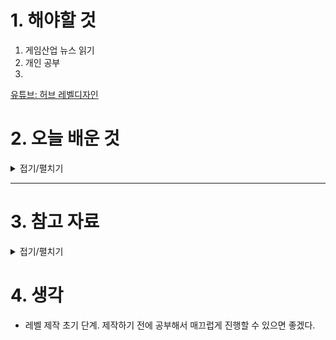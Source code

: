 
# 1. 해야할 것

1. 게임산업 뉴스 읽기 
2. 개인 공부  
3. 

[유튜브: 허브 레벨디자인](https://www.youtube.com/watch?v=-KUJawKKDdU)

# 2. 오늘 배운 것

<details>
<summary>접기/펼치기</summary>



## 허브 레벨디자인
재미있는 **허브 레벨 디자인(Hub Level Design)** 을 제작할 때 고려해야 할 요소들을 아래와 같이 카테고리별로 자세히 정리했습니다. 허브는 게임 플레이의 중심이자 플레이어의 감정적 안식처이기도 하므로, 설계 시 기능성과 몰입감을 모두 고려해야 합니다.

---

## 🎯 1. 핵심 목적 정의

* **역할 설정**: 허브가 단순한 연결점인지, 내러티브 중심지인지, 성장 거점인지 명확히 정의
  (예: 다크소울 파이어링크 사원 – 성장/정보 중심)
* **리듬 조절**: 전투나 탐험 사이의 **긴장 완화 공간**으로서 기능
* **리플레이성 고려**: 자주 방문하게 되는 공간이므로 **지루하지 않게 설계**

---

## 🗺️ 2. 구조적 구성

### 2.1 내비게이션 (Navigation)

* **방사형 구조**: 중심에서 각 구역으로 갈 수 있는 구조는 직관적 (예: 메트로이드, 할로우 나이트)
* **시선 유도**: 조명, 건축적 프레이밍, 움직이는 오브젝트 등을 활용한 방향 제시
* **이동 수단 고려**: 맵 크기에 따라 워프 포인트, 승강기, 탈것 등 도입

### 2.2 점진적 개방 (Progressive Unlocking)

* 초기엔 일부만 개방 → 게임 진행에 따라 새로운 구역 해금
* 메트로베니아 스타일로 **“보상 감각” 제공**

---

## 🧠 3. 플레이어 경험 설계

### 3.1 플레이 루프와 인터랙션

* **상호작용 요소**: NPC 대화, 무기 강화, 퀘스트 수락 등 반복적 행위 중심 배치
* **직관적 기능 구역**: 기능별 영역 분리 (예: 상점, 휴식처, 퀘스트 보드)

### 3.2 기억에 남는 랜드마크

* 강한 비주얼 아이덴티티를 가진 구조물 배치
  (예: 수직성 높은 탑, 눈에 띄는 조각상, 독특한 색상 지붕 등)

---

## 🎨 4. 미적 요소와 분위기

* **주제의 시각화**: 세계관과 서사에 맞는 테마 설정 (낙후된 기계도시, 엘프의 숲 등)

* **환경 스토리텔링**: 풍경, 오브젝트 배치만으로도 서사를 암시
  (예: 부서진 무기 더미 → 전투의 흔적)

* **시각적 대비 활용**: 외부의 위험한 필드와 대조되는 **안전하고 따뜻한 분위기** 제공

---

## 📚 5. 내러티브 통합

* **NPC와 대사 배치**: 스토리, 힌트, 세계의 분위기를 반영하는 대화 설계
* **진행에 따른 변화**: 스토리 이벤트 발생 후 허브에 변화 주기
  (예: NPC 추가/퇴장, 날씨 변화, 음악 변화 등)

---

## 🧩 6. 플레이어 피드백과 UX

* **유저 테스트 필수**: 자주 찾는 공간이므로 불편함이 누적되지 않도록
* **정보 과잉 방지**: 아이콘, UI, 오브젝트 밀도를 조절해 혼란 최소화
* **사운드 디자인**: 차분하고 반복 가능한 배경음, 상호작용 사운드로 몰입감 향상

---

## 🌍 7. 게임 장르 및 스타일별 고려사항

* **오픈월드 게임**: 허브 자체도 미니 탐험 요소 포함 (숨겨진 아이템, 서브 퀘스트)
* **로그라이크**: 허브를 반복 진입 지점으로 활용, 점진적 성장과 해금 요소 강하게 연결
* **JRPG**: 마을처럼 NPC와 상호작용, 컷신, 숙소 등 스토리 중심 기능 강조

---

## ✅ 체크리스트 (요약)

| 항목   | 질문                             |
| ---- | ------------------------------ |
| 구조   | 이동이 직관적인가? 구역이 잘 구분되어 있는가?     |
| 기능   | 반복 행동이 효율적인가? 인터랙션 요소가 의미 있는가? |
| 시각   | 랜드마크, 조명, 색상이 방향 제시에 기여하는가?    |
| 내러티브 | NPC나 오브젝트가 세계관에 기여하고 있는가?      |
| 변화   | 게임 진행에 따라 허브가 성장/변화하는가?        |

---

허브는 \*\*‘기억에 남는 장소’이자 ‘심리적 휴식처’\*\*이기 때문에, 단순한 기능성을 넘어서 감정과 몰입까지 고려한 설계가 필요합니다.

</details>

****


# 3. 참고 자료


<details>
<summary>접기/펼치기</summary>

허브 레벨 디자인(Hub Level Design)은 게임 내에서 중심이 되는 공간을 의미하며, 플레이어가 다양한 지역이나 퀘스트로 이동할 수 있는 거점 역할을 합니다. 이러한 디자인은 게임의 탐험성과 자유도를 높이고, 플레이어에게 일관된 세계관을 제공하는 데 중요한 역할을 합니다.

아래는 허브 레벨 디자인을 이해하는 데 도움이 되는 영상과 자료들입니다:

---

### 🎥 추천 영상

1. **Hub World Level Design, What is it?**

   * **링크**: ([YouTube][1])
   * **요약**: 이 영상은 허브 월드 디자인의 기본 개념을 설명하며, 허브가 게임 플레이에 어떻게 통합되는지를 다양한 사례를 통해 소개합니다.([YouTube][1])

2. **Level Design Lobby - Ep 79: Last of Us 2 Hub Level Design**

   * **링크**: ([YouTube][2])
   * **요약**: 'The Last of Us Part II'의 허브 레벨 디자인을 분석하며, 선형적인 레벨 디자인에서 허브 구조로의 전환이 게임 플레이에 어떤 영향을 미쳤는지를 다룹니다.([YouTube][2])

3. **The Hidden Purpose of Hub Worlds**

   * **링크**: ([YouTube][3])
   * **요약**: 허브 월드의 숨겨진 목적과 기능에 대해 탐구하며, 플레이어 경험을 향상시키는 다양한 디자인 요소들을 설명합니다.([YouTube][3])

---

### 📄 참고 자료

* **How Hub Worlds Shape Video Game Design - WIRED**

  * **링크**: ([WIRED][4])
  * **요약**: 이 기사에서는 'Super Mario 64'와 같은 게임에서 허브 월드가 어떻게 게임 디자인에 영향을 미쳤는지를 분석하며, 허브 구조의 중요성과 그 효과를 설명합니다.([WIRED][4])

---

이 자료들을 통해 허브 레벨 디자인의 개념과 실제 적용 사례를 보다 깊이 있게 이해하실 수 있을 것입니다. 게임 디자인에 관심이 있으시다면, 이러한 허브 구조가 어떻게 플레이어 경험을 풍부하게 만드는지에 주목해 보시길 추천드립니다.

[1]: https://www.youtube.com/watch?v=7VwkZV3jgn4&utm_source=chatgpt.com "Hub World Level Design, What is it? - YouTube"
[2]: https://www.youtube.com/watch?v=O61CBXms4aM&utm_source=chatgpt.com "Level Design Lobby - Ep 79: Last of Us 2 Hub Level Design - YouTube"
[3]: https://www.youtube.com/watch?pp=ygUJI2h1YmdhbWVy&v=-KUJawKKDdU&utm_source=chatgpt.com "The Hidden Purpose of Hub Worlds - YouTube"
[4]: https://www.wired.com/story/how-hub-worlds-shape-video-game-design/?utm_source=chatgpt.com "How Hub Worlds Shape Video Game Design - WIRED"

</details>



# 4. 생각
- 레벨 제작 초기 단계. 제작하기 전에 공부해서 매끄럽게 진행할 수 있으면 좋겠다.

